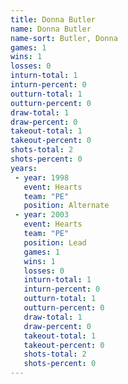 ```yaml
---
title: Donna Butler
name: Donna Butler
name-sort: Butler, Donna
games: 1
wins: 1
losses: 0
inturn-total: 1
inturn-percent: 0
outturn-total: 1
outturn-percent: 0
draw-total: 1
draw-percent: 0
takeout-total: 1
takeout-percent: 0
shots-total: 2
shots-percent: 0
years:
 - year: 1998
   event: Hearts
   team: "PE"
   position: Alternate
 - year: 2003
   event: Hearts
   team: "PE"
   position: Lead
   games: 1
   wins: 1
   losses: 0
   inturn-total: 1
   inturn-percent: 0
   outturn-total: 1
   outturn-percent: 0
   draw-total: 1
   draw-percent: 0
   takeout-total: 1
   takeout-percent: 0
   shots-total: 2
   shots-percent: 0
---
```

